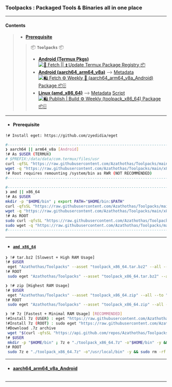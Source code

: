 ### Toolpacks : Packaged Tools &amp; Binaries all in one place
---
#### Contents
> - [**Prerequisite**](https://github.com/Azathothas/Toolpacks/tree/main#prerequisite)
> > 📦 **`Toolpacks`** 📦
> > - [**Android (Termux Pkgs)**](https://github.com/Azathothas/Toolpacks/tree/main/Info/Packages/Termux) [![💾 Fetch || ⏫ Update Termux Package Registry 📦](https://github.com/Azathothas/Toolpacks/actions/workflows/list_termux_pkgs.yaml/badge.svg)](https://github.com/Azathothas/Toolpacks/actions/workflows/list_termux_pkgs.yaml)
> > - [**Android (aarch64_arm64_v8a)**](https://github.com/Azathothas/Toolpacks/tree/main#aarch64_arm64_v8a_Android) --> [Metadata](https://github.com/Azathothas/Toolpacks/tree/main/aarch64_arm64_v8a_Android) [![🛍️ Fetch ⚙️ Weekly 📱 (aarch64_arm64_v8a_Android) Package 📦🗄️](https://github.com/Azathothas/Toolpacks/actions/workflows/fetch_weekly_toolpack_aarch64_arm64_v8a_Android.yaml/badge.svg)](https://github.com/Azathothas/Toolpacks/actions/workflows/fetch_weekly_toolpack_aarch64_arm64_v8a_Android.yaml)
> > - [**Linux (amd_x86_64)**](https://github.com/Azathothas/Toolpacks/tree/main#amd-x86_64) --> [Metadata](https://github.com/Azathothas/Toolpacks/tree/main/x86_64) [Script](https://github.com/Azathothas/Toolpacks/blob/main/.github/scripts/eget_binaries_amd_x86_64.sh) [![🛍️ Publish | Build ⚙️ Weekly (toolpack_x86_64) Package 📦🗄️](https://github.com/Azathothas/Toolpacks/actions/workflows/publish_weekly_toolpack_x86_64.yaml/badge.svg)](https://github.com/Azathothas/Toolpacks/actions/workflows/publish_weekly_toolpack_x86_64.yaml)
---
- #### Prerequisite
```bash
!# Install eget: https://github.com/zyedidia/eget

#--------------------------------------------------------------------------------------------#
❯ aarch64 || arm64_v8a [Android]
!# As $USER (TERMUX)
# $PREFIX:/data/data/com.termux/files/usr
curl -qfSL "https://raw.githubusercontent.com/Azathothas/Toolpacks/main/aarch64_arm64_v8a_Android/eget" -o "$PREFIX/bin/eget" && chmod +xwr "$PREFIX/bin/eget"
wget -q "https://raw.githubusercontent.com/Azathothas/Toolpacks/main/x86_64/eget" -O "$PREFIX/bin/eget" && chmod +xwr "$HOME/bin/eget"
!# Root requires remounting /system/bin as RWR (NOT RECOMMENDED)
#--------------------------------------------------------------------------------------------#

#--------------------------------------------------------------------------------------------#
❯ amd || x86_64
!# As $USER
mkdir -p "$HOME/bin" ; export PATH="$HOME/bin:$PATH"
curl -qfsSL "https://raw.githubusercontent.com/Azathothas/Toolpacks/main/x86_64/eget" -o "$HOME/bin/eget" && chmod +xwr "$HOME/bin/eget"
wget -q "https://raw.githubusercontent.com/Azathothas/Toolpacks/main/x86_64/eget" -O "$HOME/bin/eget" && chmod +xwr "$HOME/bin/eget"
!# As ROOT
sudo curl -qfsSL "https://raw.githubusercontent.com/Azathothas/Toolpacks/main/x86_64/eget" -o "/usr/local/bin/eget" && sudo chmod +xwr "/usr/local/bin/eget"
sudo wget -q "https://raw.githubusercontent.com/Azathothas/Toolpacks/main/x86_64/eget" -O "/usr/local/bin/eget" && sudo chmod +xwr "/usr/local/bin/eget"
#--------------------------------------------------------------------------------------------#
```
---
- #### [`amd x86_64`](https://github.com/Azathothas/Toolpacks/tree/main/x86_64)
```bash
❯ !# tar.bz2 [Slowest + High RAM Usage]
!# $USER
 eget "Azathothas/Toolpacks" --asset "toolpack_x86_64.tar.bz2" --all --to "$HOME/bin"
!# ROOT
 sudo eget "Azathothas/Toolpacks" --asset "toolpack_x86_64.tar.bz2" --all --to "/usr/local/bin" && sudo chmod +xwr /usr/local/bin/*

❯ !# zip [Highest RAM Usage]
!# $USER
 eget "Azathothas/Toolpacks" --asset "toolpack_x86_64.zip" --all --to "$HOME/bin"
!# ROOT
 sudo eget "Azathothas/Toolpacks" --asset "toolpack_x86_64.zip" --all --to "/usr/local/bin" && sudo chmod +xwr /usr/local/bin/*

❯ !# 7z [Fastest + Minimal RAM Usage] [RECOMMENDED]
!#Install 7z (USER) : eget "https://raw.githubusercontent.com/Azathothas/Toolpacks/main/x86_64/7z" --to "$HOME/bin/7z"
!#Install 7z (ROOT) : sudo eget "https://raw.githubusercontent.com/Azathothas/Toolpacks/main/x86_64/7z" --to "/usr/local/bin/7z"
!#Download .7z archive
 wget "$(curl -qfsSL "https://api.github.com/repos/Azathothas/Toolpacks/releases/latest" | jq -r '.assets[] | .browser_download_url' | grep -i '.7z$')" -O "./toolpack_x86_64.7z"
!# $USER
 mkdir -p "$HOME/bin" ; 7z e "./toolpack_x86_64.7z" -o"$HOME/bin" -y && rm -rf "$HOME/bin/toolpack_x86_64" 2>/dev/null && rm -rf "./toolpack_x86_64.7z" ; chmod +xwr $HOME/bin/*
!# ROOT
 sudo 7z e "./toolpack_x86_64.7z" -o"/usr/local/bin" -y && sudo rm -rf "/usr/local/bin/toolpack_x86_64" 2>/dev/null && rm -rf "./toolpack_x86_64.7z" ; sudo chmod +xwr /usr/local/bin/* 2>/dev/null
```
---
- #### [aarch64_arm64_v8a_Android](https://github.com/Azathothas/Toolpacks/tree/main/aarch64_arm64_v8a_Android)
```bash
```
---
